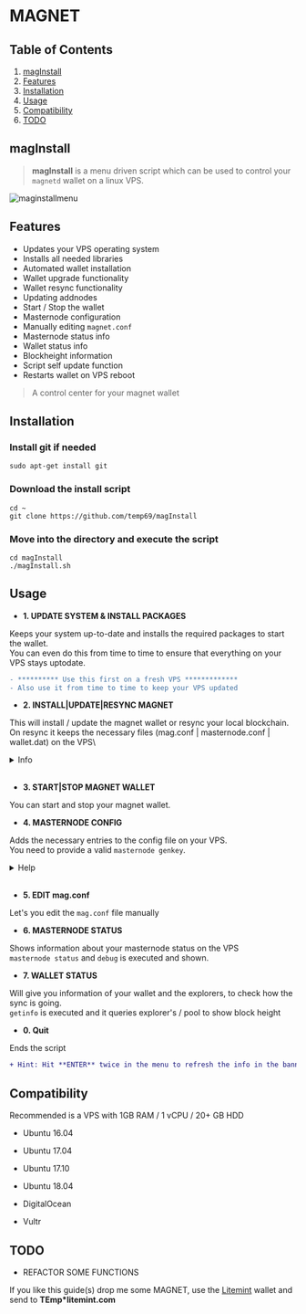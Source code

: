 # MAGNET

## Table of Contents
1. [magInstall](#maginstall)
1. [Features](#features)
1. [Installation](#installation)
1. [Usage](#usage)
1. [Compatibility](#compatibility)
1. [TODO](#todo)

## magInstall

> **magInstall** is a menu driven script which can be used to control
your `magnetd` wallet on a linux VPS.

![maginstallmenu](https://user-images.githubusercontent.com/36497576/50610659-10400f00-0ed4-11e9-8cca-54c9d2a8e070.png)

## Features

- Updates your VPS operating system
- Installs all needed libraries
- Automated wallet installation
- Wallet upgrade functionality
- Wallet resync functionality
- Updating addnodes
- Start / Stop the wallet
- Masternode configuration
- Manually editing `magnet.conf`
- Masternode status info
- Wallet status info
- Blockheight information
- Script self update function
- Restarts wallet on VPS reboot

> A control center for your magnet wallet

## Installation

### Install git if needed
`sudo apt-get install git`

### Download the install script
`cd ~`\
`git clone https://github.com/temp69/magInstall`

### Move into the directory and execute the script
`cd magInstall`\
`./magInstall.sh`

## Usage

- **1. UPDATE SYSTEM & INSTALL PACKAGES**

Keeps your system up-to-date and installs the required packages to start the wallet.\
You can even do this from time to time to ensure that everything on your VPS stays uptodate.
```diff
- ********** Use this first on a fresh VPS *************
- Also use it from time to time to keep your VPS updated
```

- **2. INSTALL|UPDATE|RESYNC MAGNET**

This will install / update the magnet wallet or resync your local blockchain.\
On resync it keeps the necessary files (mag.conf | masternode.conf | wallet.dat) on the VPS\

<details><summary> Info </summary><blockquote>
<details><summary> Fresh Installation </summary><blockquote>
  - Creates a swap drive if needed<br>
  - Installs latest wallet from magnet github<br>
  - Creates wallet restart crontab job if VPS reboots
</blockquote></details>
<details><summary> Update Wallet </summary><blockquote>
  - Approve on "Do you want to reinstall/update the wallet!? [y/n]"
</blockquote></details>
<details><summary> Resync Blockchain </summary><blockquote>
  - Approve on "Do you want to resync the blockchain? [y/n]"
</blockquote></details>
</blockquote></details><br>

- **3. START|STOP MAGNET WALLET**

You can start and stop your magnet wallet.

- **4. MASTERNODE CONFIG**

Adds the necessary entries to the config file on your VPS.\
You need to provide a valid `masternode genkey`.

<details><summary> Help </summary><blockquote>
<details><summary> Controller wallet: masternode genkey </summary><blockquote>
  <img src=https://github.com/temp69/magInstall/releases/download/v1.0.0/masternodeGenkey.gif>
</blockquote></details>
<details><summary> VPS: Enter masternode genkey </summary><blockquote>
  <img src=https://github.com/temp69/magInstall/releases/download/v1.0.0/magInstallMasternode.gif>
</blockquote></details>
<details><summary> Controller wallet: masternode outputs </summary><blockquote>
  <img src=https://github.com/temp69/magInstall/releases/download/v1.0.0/masternodeOutputs.gif>
</blockquote></details>
<details><summary> Controller wallet: masternode.conf </summary><blockquote>
  <i>Remember to restart the wallet after your configured the <b>masternode.conf</b> file</i>
  <img src=https://github.com/temp69/magInstall/releases/download/v1.0.0/masternodeConf.gif>
</blockquote></details>
<details><summary> Controller wallet: masternode start </summary><blockquote>
  <img src=https://github.com/temp69/magInstall/releases/download/v1.0.0/masternodeStart.gif>
</blockquote></details>
<details><summary> VPS: Check masternode status </summary><blockquote>
  <img src=https://github.com/temp69/magInstall/releases/download/v1.0.0/masternodeVPScheck.gif>
</blockquote></details> 
</blockquote></details><br>

- **5. EDIT mag.conf**

Let's you edit the `mag.conf` file manually

- **6. MASTERNODE STATUS**

Shows information about your masternode status on the VPS\
`masternode status` and `debug` is executed and shown.

- **7. WALLET STATUS**

Will give you information of your wallet and the explorers, to check how the sync is going.\
`getinfo` is executed and it queries explorer's / pool to show block height

- **0. Quit**

Ends the script

```diff
+ Hint: Hit **ENTER** twice in the menu to refresh the info in the banner!
```

## Compatibility

Recommended is a VPS with 1GB RAM / 1 vCPU / 20+ GB HDD

- Ubuntu 16.04
- Ubuntu 17.04
- Ubuntu 17.10
- Ubuntu 18.04

- DigitalOcean
- Vultr

## TODO

- REFACTOR SOME FUNCTIONS

If you like this guide(s) drop me some MAGNET, use the [Litemint](https://litemint.com/) wallet and send to **TEmp\*litemint.com**
